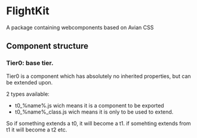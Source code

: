 # FlightKit

A package containing webcomponents based on Avian CSS

## Component structure

### Tier0: base tier.

Tier0 is a component which has absolutely no inherited properties, but can be extended upon.

2 types available: 
- t0_%name%.js wich means it is a component to be exported
- t0_%name%_class.js wich means it is only to be used to extend.


So if something extends a t0, it will become a t1. if somehting extends from t1 it will become a t2 etc.
